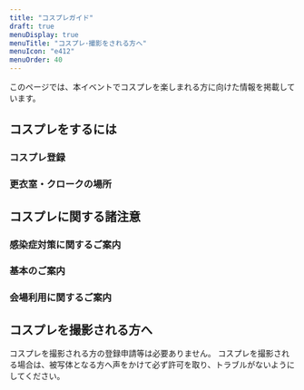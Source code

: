 ```yaml
---
title: "コスプレガイド"
draft: true
menuDisplay: true
menuTitle: "コスプレ･撮影をされる方へ"
menuIcon: "e412"
menuOrder: 40
---
```


このページでは、本イベントでコスプレを楽しまれる方に向けた情報を掲載しています。

## コスプレをするには

### コスプレ登録

### 更衣室・クロークの場所

## コスプレに関する諸注意

### 感染症対策に関するご案内

### 基本のご案内

### 会場利用に関するご案内

## コスプレを撮影される方へ

コスプレを撮影される方の登録申請等は必要ありません。
コスプレを撮影される場合は、被写体となる方へ声をかけて必ず許可を取り、トラブルがないようにしてください。
